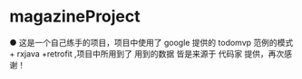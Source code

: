# magazineProject
  ● 这是一个自己练手的项目，项目中使用了 google 提供的 todomvp 范例的模式 + rxjava +retrofit ,项目中所用到了 用到的数据 皆是来源于 代码家 提供，再次感谢！
